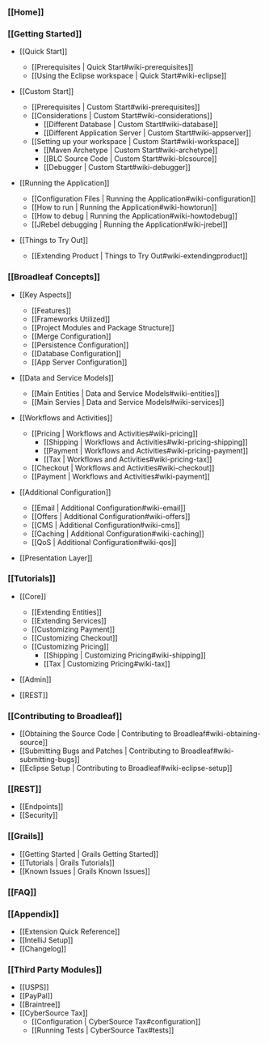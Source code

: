 ### [[Home]]

### [[Getting Started]]

- [[Quick Start]]
    - [[Prerequisites | Quick Start#wiki-prerequisites]]
    - [[Using the Eclipse workspace | Quick Start#wiki-eclipse]]

- [[Custom Start]]
    - [[Prerequisites | Custom Start#wiki-prerequisites]]
    - [[Considerations | Custom Start#wiki-considerations]]
        - [[Different Database | Custom Start#wiki-database]]
        - [[Different Application Server | Custom Start#wiki-appserver]]
    - [[Setting up your workspace | Custom Start#wiki-workspace]]
        - [[Maven Archetype | Custom Start#wiki-archetype]]
        - [[BLC Source Code | Custom Start#wiki-blcsource]]
        - [[Debugger | Custom Start#wiki-debugger]]

- [[Running the Application]]
    - [[Configuration Files | Running the Application#wiki-configuration]]
    - [[How to run | Running the Application#wiki-howtorun]]
    - [[How to debug | Running the Application#wiki-howtodebug]]
    - [[JRebel debugging | Running the Application#wiki-jrebel]]

- [[Things to Try Out]]
    - [[Extending Product | Things to Try Out#wiki-extendingproduct]]

### [[Broadleaf Concepts]]

- [[Key Aspects]]
    - [[Features]]
    - [[Frameworks Utilized]]
    - [[Project Modules and Package Structure]]
    - [[Merge Configuration]]
    - [[Persistence Configuration]]
    - [[Database Configuration]]
    - [[App Server Configuration]]

- [[Data and Service Models]]
    - [[Main Entities | Data and Service Models#wiki-entities]]
    - [[Main Servies | Data and Service Models#wiki-services]]

- [[Workflows and Activities]]
    - [[Pricing | Workflows and Activities#wiki-pricing]]
        - [[Shipping | Workflows and Activities#wiki-pricing-shipping]]
        - [[Payment | Workflows and Activities#wiki-pricing-payment]]
        - [[Tax | Workflows and Activities#wiki-pricing-tax]]
    - [[Checkout | Workflows and Activities#wiki-checkout]]
    - [[Payment | Workflows and Activities#wiki-payment]]

- [[Additional Configuration]]
    - [[Email | Additional Configuration#wiki-email]]
    - [[Offers | Additional Configuration#wiki-offers]]
    - [[CMS | Additional Configuration#wiki-cms]]
    - [[Caching | Additional Configuration#wiki-caching]]
    - [[QoS | Additional Configuration#wiki-qos]]

- [[Presentation Layer]]

### [[Tutorials]]

- [[Core]]
    - [[Extending Entities]]
    - [[Extending Services]]
    - [[Customizing Payment]]
    - [[Customizing Checkout]]
    - [[Customizing Pricing]]
        - [[Shipping | Customizing Pricing#wiki-shipping]]
        - [[Tax | Customizing Pricing#wiki-tax]]
- [[Admin]]

- [[REST]]

### [[Contributing to Broadleaf]]
- [[Obtaining the Source Code | Contributing to Broadleaf#wiki-obtaining-source]]
- [[Submitting Bugs and Patches | Contributing to Broadleaf#wiki-submitting-bugs]]
- [[Eclipse Setup | Contributing to Broadleaf#wiki-eclipse-setup]]

### [[REST]]
- [[Endpoints]]
- [[Security]]

### [[Grails]]
- [[Getting Started | Grails Getting Started]]
- [[Tutorials | Grails Tutorials]]
- [[Known Issues | Grails Known Issues]]

### [[FAQ]]

### [[Appendix]]
- [[Extension Quick Reference]]
- [[IntelliJ Setup]]
- [[Changelog]]

### [[Third Party Modules]]
- [[USPS]]
- [[PayPal]]
- [[Braintree]]
- [[CyberSource Tax]]
    - [[Configuration | CyberSource Tax#configuration]]
    - [[Running Tests | CyberSource Tax#tests]]



